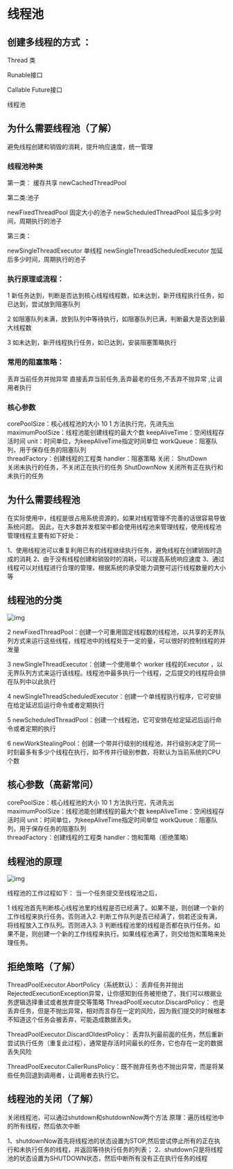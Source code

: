 # 线程池

## 创建多线程的方式 ： 
Thread 类

Runable接口

Callable Future接口

线程池

## 为什么需要线程池（了解）

避免线程创建和销毁的消耗，提升响应速度，统一管理

### 线程池种类

第一类： 缓存共享
newCachedThreadPool

第二类:池子

newFixedThreadPool 固定大小的池子
newScheduledThreadPool  延后多少时间，周期执行的池子

第三类：
    
 newSingleThreadExecutor  单线程
 newSingleThreadScheduledExecutor  加延后多少时间，周期执行的池子

### 执行原理或流程： 

 1 新任务达到，判断是否达到核心线程线程数，如未达到，新开线程执行任务，如已达到，尝试放到阻塞队列

2 如阻塞队列未满，放到队列中等待执行，如阻塞队列已满，判断最大是否达到最大线程数

3 如未达到，新开线程执行任务，如已达到，安装阻塞策略执行

### 常用的阻塞策略： 
丢弃当前任务并抛异常
直接丢弃当前任务,丢弃最老的任务,不丢弃不抛异常 ,让调用者执行

### 核心参数
corePoolSize：核心线程池的大小      10      1 
方法执行完，先进先出
maximumPoolSize：线程池能创建线程的最大个数
keepAliveTime：空闲线程存活时间
unit：时间单位，为keepAliveTime指定时间单位
workQueue：阻塞队列，用于保存任务的阻塞队列     
threadFactory：创建线程的工程类
handler：阻塞策略
关闭： ShutDown          
关闭未执行的任务，不关闭正在执行的任务
ShutDownNow  关闭所有正在执行和未执行的任务


## 为什么需要线程池

在实际使用中，线程是很占用系统资源的，如果对线程管理不完善的话很容易导致系统问题。
因此，在大多数并发框架中都会使用线程池来管理线程，使用线程池管理线程主要有如下好处：

1、使用线程池可以重复利用已有的线程继续执行任务，避免线程在创建销毁时造成的消耗
2、由于没有线程创建和销毁时的消耗，可以提高系统响应速度
3、通过线程可以对线程进行合理的管理，根据系统的承受能力调整可运行线程数量的大小等
## 线程池的分类

![img](https://pic3.zhimg.com/80/v2-3ccc59d453a35dccd5c269129243eaca_1440w.webp)

2 newFixedThreadPool：创建一个可重用固定线程数的线程池，以共享的无界队列方式来运行这些线程，线程池中的线程处于一定的量，可以很好的控制线程的并发量

3 newSingleThreadExecutor：创建一个使用单个 worker 线程的Executor ，以无界队列方式来运行该线程。线程池中最多执行一个线程，之后提交的线程将会排在队列中以此执行

4 newSingleThreadScheduledExecutor：创建一个单线程执行程序，它可安排在给定延迟后运行命令或者定期执行

5 newScheduledThreadPool：创建一个线程池，它可安排在给定延迟后运行命令或者定期的执行

6 newWorkStealingPool：创建一个带并行级别的线程池，并行级别决定了同一时刻最多有多少个线程在执行，如不传并行级别参数，将默认为当前系统的CPU个数

## 核心参数（高薪常问）

corePoolSize：核心线程池的大小   10      1 方法执行完，先进先出
maximumPoolSize：线程池能创建线程的最大个数
keepAliveTime：空闲线程存活时间
unit：时间单位，为keepAliveTime指定时间单位
workQueue：阻塞队列，用于保存任务的阻塞队列      
threadFactory：创建线程的工程类
handler：饱和策略（拒绝策略）

## 线程池的原理

![img](https://pic1.zhimg.com/80/v2-aed14071196207d06d5b2434bae0b140_1440w.webp)

线程池的工作过程如下：
当一个任务提交至线程池之后，

1 线程池首先判断核心线程池里的线程是否已经满了。如果不是，则创建一个新的工作线程来执行任务。否则进入2. 判断工作队列是否已经满了，倘若还没有满，将线程放入工作队列。否则进入3.
3 判断线程池里的线程是否都在执行任务。如果不是，则创建一个新的工作线程来执行。如果线程池满了，则交给饱和策略来处理任务。

## 拒绝策略（了解）

ThreadPoolExecutor.AbortPolicy（系统默认）： 丢弃任务并抛出RejectedExecutionException异常，让你感知到任务被拒绝了，我们可以根据业务逻辑选择重试或者放弃提交等策略
ThreadPoolExecutor.DiscardPolicy： 也是丢弃任务，但是不抛出异常，相对而言存在一定的风险，因为我们提交的时候根本不知道这个任务会被丢弃，可能造成数据丢失。

ThreadPoolExecutor.DiscardOldestPolicy： 丢弃队列最前面的任务，然后重新尝试执行任务（重复此过程），通常是存活时间最长的任务，它也存在一定的数据丢失风险

ThreadPoolExecutor.CallerRunsPolicy：既不抛弃任务也不抛出异常，而是将某些任务回退到调用者，让调用者去执行它。

## 线程池的关闭（了解）

关闭线程池，可以通过shutdown和shutdownNow两个方法
原理：遍历线程池中的所有线程，然后依次中断

1、shutdownNow首先将线程池的状态设置为STOP,然后尝试停止所有的正在执行和未执行任务的线程，并返回等待执行任务的列表；
2、shutdown只是将线程池的状态设置为SHUTDOWN状态，然后中断所有没有正在执行任务的线程



